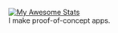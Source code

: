 [![My Awesome Stats](https://awesome-github-stats.azurewebsites.net/user-stats/StormTersteeg?cardType=level&theme=github-dark&preferLogin=false)](https://git.io/awesome-stats-card)
<br>
I make proof-of-concept apps.
